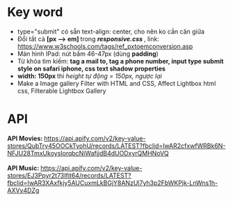# Key word

* type="submit" có sẵn text-align: center, cho nên ko cần căn giữa
* Đổi tất cả <b>[px --> em] </b> trong <b><i> responsive.css </i></b>, link: https://www.w3schools.com/tags/ref_pxtoemconversion.asp
* Màn hình IPad: nút bấm 46-47px (dùng <b>padding</b>)
* Từ khóa tìm kiếm: <b>tag a mail to, tag a phone number, input type submit style on safari iphone, css text shadow properties</b>
* <b> width: 150px </b> thì <i>height tự động = 150px, ngược lại</i>
* Make a Image gallery Filter with HTML and CSS, Affect Lightbox html css, Filterable Lightbox Gallery

# API 
<b> API Movies: </b> https://api.apify.com/v2/key-value-stores/QubTry45OOCkTyohU/records/LATEST?fbclid=IwAR2cfxwfWRBk6N-NFJU28TmxUkoysIorqbcNiWafjjdB4dUODxyrQMHNoVQ
<br><br> <b> API Music: </b> https://api.apify.com/v2/key-value-stores/EJ3Ppyr2t73Ifit64/records/LATEST?fbclid=IwAR3XAxfkjy5AUCuxmLkBGjY8ANzUl7yh3p2FbWKPjk-LnWns1h-AXVv4DZg
